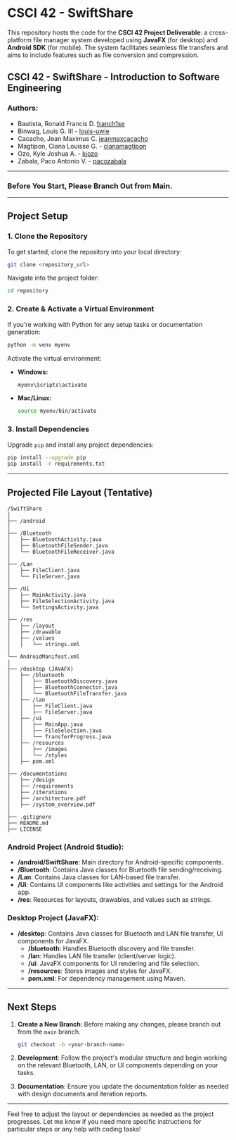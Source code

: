 # **CSCI 42 - SwiftShare**
This repository hosts the code for the **CSCI 42 Project Deliverable**: a cross-platform file manager system developed using **JavaFX** (for desktop) and **Android SDK** (for mobile). The system facilitates seamless file transfers and aims to include features such as file conversion and compression.

## **CSCI 42 - SwiftShare - Introduction to Software Engineering**

### **Authors:**
- Bautista, Ronald Francis D. [franch1se](https://github.com/franch1se)
- Binwag, Louis G. III - [louis-uwie](https://github.com/louis-uwie)
- Cacacho, Jean Maximus C. [jeanmaxcacacho](https://github.com/jeanmaxcacacho)
- Magtipon, Ciana Louisse G. - [cianamagtipon](https://github.com/cianamagtipon)
- Ozo, Kyle Joshua A. - [kjozo](https://github.com/kjozo)
- Zabala, Paco Antonio V. - [pacozabala](https://github.com/Pacozabala)

---

### **Before You Start, Please Branch Out from Main.**

---

## **Project Setup**

### **1. Clone the Repository**
To get started, clone the repository into your local directory:
```bash
git clone <repository_url>
```

Navigate into the project folder:
```bash
cd repository
```

### **2. Create & Activate a Virtual Environment**
If you're working with Python for any setup tasks or documentation generation:
```bash
python -m venv myenv
```

Activate the virtual environment:
- **Windows:**
  ```bash
  myenv\Scripts\activate
  ```
- **Mac/Linux:**
  ```bash
  source myenv/bin/activate
  ```

### **3. Install Dependencies**
Upgrade `pip` and install any project dependencies:
```bash
pip install --upgrade pip
pip install -r requirements.txt
```

---

## **Projected File Layout (Tentative)**

```
/SwiftShare
│
├── /android
│
├── /Bluetooth          
│   ├── BluetoothActivity.java
│   ├── BluetoothFileSender.java
│   └── BluetoothFileReceiver.java
│
├── /Lan            
│   ├── FileClient.java
│   └── FileServer.java
│
├── /Ui     
│   ├── MainActivity.java
│   ├── FileSelectionActivity.java
│   └── SettingsActivity.java
│
├── /res
│   ├── /layout
│   ├── /drawable
│   ├── /values
│   │   └── strings.xml
│
└── AndroidManifest.xml
│
├── /desktop (JAVAFX)
│   ├── /bluetooth
│   │   ├── BluetoothDiscovery.java
│   │   ├── BluetoothConnector.java
│   │   └── BluetoothFileTransfer.java
│   ├── /lan
│   │   ├── FileClient.java
│   │   ├── FileServer.java
│   ├── /ui
│   │   ├── MainApp.java
│   │   ├── FileSelection.java
│   │   └── TransferProgress.java
│   ├── /resources
│   │   ├── /images
│   │   └── /styles
│   ├── pom.xml
│
├── /documentations
│   ├── /design
│   ├── /requirements
│   ├── /iterations
│   ├── /architecture.pdf
│   ├── /system_overview.pdf
│
├── .gitignore
├── README.md
├── LICENSE
```

### **Android Project (Android Studio)**:
- **/android/SwiftShare**: Main directory for Android-specific components.
- **/Bluetooth**: Contains Java classes for Bluetooth file sending/receiving.
- **/Lan**: Contains Java classes for LAN-based file transfer.
- **/Ui**: Contains UI components like activities and settings for the Android app.
- **/res**: Resources for layouts, drawables, and values such as strings.

### **Desktop Project (JavaFX)**:
- **/desktop**: Contains Java classes for Bluetooth and LAN file transfer, UI components for JavaFX.
  - **/bluetooth**: Handles Bluetooth discovery and file transfer.
  - **/lan**: Handles LAN file transfer (client/server logic).
  - **/ui**: JavaFX components for UI rendering and file selection.
  - **/resources**: Stores images and styles for JavaFX.
  - **pom.xml**: For dependency management using Maven.

---

## **Next Steps**

1. **Create a New Branch**: Before making any changes, please branch out from the `main` branch.
   ```bash
   git checkout -b <your-branch-name>
   ```

2. **Development**: Follow the project's modular structure and begin working on the relevant Bluetooth, LAN, or UI components depending on your tasks.

3. **Documentation**: Ensure you update the documentation folder as needed with design documents and iteration reports.

---

Feel free to adjust the layout or dependencies as needed as the project progresses. Let me know if you need more specific instructions for particular steps or any help with coding tasks!
